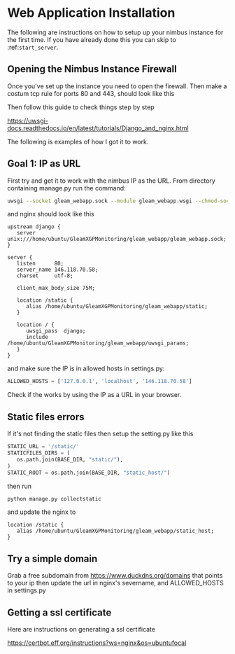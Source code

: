 # Web Application Installation


The following are instructions on how to setup up your nimbus instance for the first time. If you have already done this you can skip to :ref:`start_server`.

## Opening the Nimbus Instance Firewall

Once you've set up the instance you need to open the firewall.
Then make a costum tcp rule for ports 80 and 443, should look like this


Then follow this guide to check things step by step

https://uwsgi-docs.readthedocs.io/en/latest/tutorials/Django_and_nginx.html

The following is examples of how I got it to work.

## Goal 1: IP as URL

First try and get it to work with the nimbus IP as the URL. From directory containing manage.py run the command:

```bash
uwsgi --socket gleam_webapp.sock --module gleam_webapp.wsgi --chmod-socket=666
```

and nginx should look like this

```
upstream django {
   server unix:///home/ubuntu/GleamXGPMonitoring/gleam_webapp/gleam_webapp.sock;
}

server {
   listen      80;
   server_name 146.118.70.58;
   charset     utf-8;

   client_max_body_size 75M;

   location /static {
      alias /home/ubuntu/GleamXGPMonitoring/gleam_webapp/static;
   }

   location / {
      uwsgi_pass  django;
      include     /home/ubuntu/GleamXGPMonitoring/gleam_webapp/uwsgi_params;
   }
}
```

and make sure the IP is in allowed hosts in settings.py:

```python
ALLOWED_HOSTS = ['127.0.0.1', 'localhost', '146.118.70.58']
```

Check if the works by using the IP as a URL in your browser.

## Static files errors

If it's not finding the static files then setup the setting.py like this

```python
STATIC_URL = '/static/'
STATICFILES_DIRS = (
   os.path.join(BASE_DIR, "static/"),
)
STATIC_ROOT = os.path.join(BASE_DIR, "static_host/")
```

then run

```bash
python manage.py collectstatic
```

and update the nginx to

```
location /static {
   alias /home/ubuntu/GleamXGPMonitoring/gleam_webapp/static_host;
}
```

## Try a simple domain

Grab a free subdomain from https://www.duckdns.org/domains that points to your ip then update the url in nginx's severname, and ALLOWED_HOSTS in settings.py

## Getting a ssl certificate

Here are instructions on generating a ssl certificate

https://certbot.eff.org/instructions?ws=nginx&os=ubuntufocal